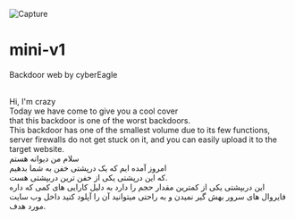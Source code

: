 ![Capture](https://github.com/user-attachments/assets/d66bd95f-61e0-40bb-bd5d-646fadf43df7)
# mini-v1
Backdoor web by cyberEagle

<br>
Hi, I'm crazy
<br>
Today we have come to give you a cool cover
<br>
that this backdoor is one of the worst backdoors.
<br>
This backdoor has one of the smallest volume due to its few functions, server firewalls do not get stuck on it, and you can easily upload it to the target website.
<br>
سلام من دیوانه هستم
<br>
امروز آمده ایم که یک درپشتی خفن به شما بدهیم
<br>
که این درپشتی یکی از خفن ترین دربپشتی هست.
<br>
این دربپشتی یکی از کمترین مقدار حجم را دارد به دلیل کارایی های کمی که داره فایروال های سرور بهش گیر نمیدن و به راحتی میتوانید آن را آپلود کنید داخل وب سایت مورد هدف.
<br>
<br>

<br>


